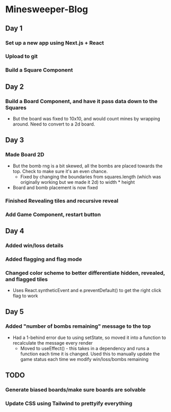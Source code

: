 # Minesweeper-Blog

## Day 1

### Set up a new app using Next.js + React

### Upload to git

### Build a Square Component

## Day 2

### Build a Board Component, and have it pass data down to the Squares

  * But the board was fixed to 10x10, and would count mines by wrapping around. Need to convert to a 2d board.

## Day 3

### Made Board 2D

  * But the bomb rng is a bit skewed, all the bombs are placed towards the top. Check to make sure it's an even chance.
    * Fixed by changing the boundaries from squares.length (which was originally working but we made it 2d) to width * height
  * Board and bomb placement is now fixed

### Finished Revealing tiles and recursive reveal


### Add Game Component, restart button

## Day 4

### Added win/loss details

### Added flagging and flag mode

### Changed color scheme to better differentiate hidden, revealed, and flagged tiles

  * Uses React.syntheticEvent and e.preventDefault() to get the right click flag to work


## Day 5

### Added "number of bombs remaining" message to the top

  * Had a 1-behind error due to using setState, so moved it into a function to recalculate the message every render
    * Moved to useEffect() - this takes in a dependency and runs a function each time it is changed. Used this to manually update the game status each time we modify win/loss/bombs remaining


## TODO

### Generate biased boards/make sure boards are solvable

### Update CSS using Tailwind to prettyify everything